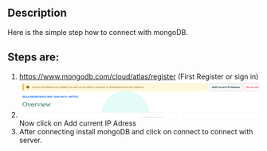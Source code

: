 ## Description
Here is the simple step how to connect with mongoDB.

## Steps are:
1. https://www.mongodb.com/cloud/atlas/register (First Register or sign in)
2. ![alt text](image.png)
Now click on Add current IP Adress 
3. After connecting install mongoDB and click on connect to connect with server.